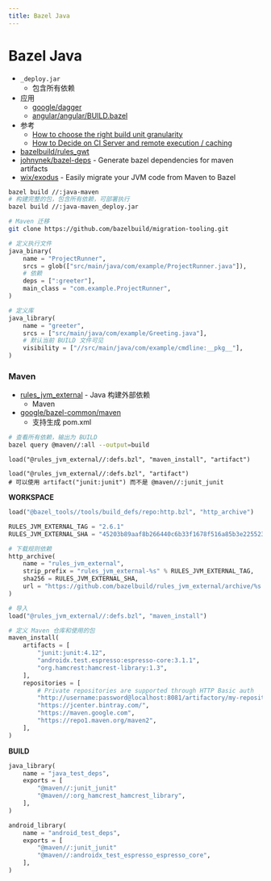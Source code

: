 ```yaml
---
title: Bazel Java
---
```


# Bazel Java

- `_deploy.jar`
  - 包含所有依赖
- 应用
  - [google/dagger](https://github.com/google/dagger)
  - [angular/angular/BUILD.bazel](https://github.com/angular/angular/blob/master/BUILD.bazel)
- 参考
  - [How to choose the right build unit granularity](https://medium.com/wix-engineering/a58a8142c549)
  - [How to Decide on CI Server and remote execution / caching](https://medium.com/wix-engineering/be561f455c37)
- [bazelbuild/rules_gwt](https://github.com/bazelbuild/rules_gwt)
- [johnynek/bazel-deps](https://github.com/johnynek/bazel-deps) - Generate bazel dependencies for maven artifacts
- [wix/exodus](https://github.com/wix/exodus) - Easily migrate your JVM code from Maven to Bazel

```bash
bazel build //:java-maven
# 构建完整的包，包含所有依赖，可部署执行
bazel build //:java-maven_deploy.jar

# Maven 迁移
git clone https://github.com/bazelbuild/migration-tooling.git
```

```py
# 定义执行文件
java_binary(
    name = "ProjectRunner",
    srcs = glob(["src/main/java/com/example/ProjectRunner.java"]),
    # 依赖
    deps = [":greeter"],
    main_class = "com.example.ProjectRunner",
)

# 定义库
java_library(
    name = "greeter",
    srcs = ["src/main/java/com/example/Greeting.java"],
    # 默认当前 BUILD 文件可见
    visibility = ["//src/main/java/com/example/cmdline:__pkg__"],
)
```

### Maven

- [rules_jvm_external](https://github.com/bazelbuild/rules_jvm_external) - Java 构建外部依赖
  - Maven
- [google/bazel-common/maven](https://github.com/google/bazel-common/tree/master/tools/maven)
  - 支持生成 pom.xml

```bash
# 查看所有依赖，输出为 BUILD
bazel query @maven//:all --output=build
```

```
load("@rules_jvm_external//:defs.bzl", "maven_install", "artifact")

load("@rules_jvm_external//:defs.bzl", "artifact")
# 可以使用 artifact("junit:junit") 而不是 @maven//:junit_junit
```

**WORKSPACE**

```py
load("@bazel_tools//tools/build_defs/repo:http.bzl", "http_archive")

RULES_JVM_EXTERNAL_TAG = "2.6.1"
RULES_JVM_EXTERNAL_SHA = "45203b89aaf8b266440c6b33f1678f516a85b3e22552364e7ce6f7c0d7bdc772"

# 下载规则依赖
http_archive(
    name = "rules_jvm_external",
    strip_prefix = "rules_jvm_external-%s" % RULES_JVM_EXTERNAL_TAG,
    sha256 = RULES_JVM_EXTERNAL_SHA,
    url = "https://github.com/bazelbuild/rules_jvm_external/archive/%s.zip" % RULES_JVM_EXTERNAL_TAG,
)

# 导入
load("@rules_jvm_external//:defs.bzl", "maven_install")

# 定义 Maven 仓库和使用的包
maven_install(
    artifacts = [
        "junit:junit:4.12",
        "androidx.test.espresso:espresso-core:3.1.1",
        "org.hamcrest:hamcrest-library:1.3",
    ],
    repositories = [
        # Private repositories are supported through HTTP Basic auth
        "http://username:password@localhost:8081/artifactory/my-repository",
        "https://jcenter.bintray.com/",
        "https://maven.google.com",
        "https://repo1.maven.org/maven2",
    ],
)
```

**BUILD**

```py
java_library(
    name = "java_test_deps",
    exports = [
        "@maven//:junit_junit"
        "@maven//:org_hamcrest_hamcrest_library",
    ],
)

android_library(
    name = "android_test_deps",
    exports = [
        "@maven//:junit_junit"
        "@maven//:androidx_test_espresso_espresso_core",
    ],
)
```
